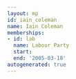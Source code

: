 ```yaml
---
layout: mp
id: iain_coleman
name: Iain Coleman
memberships:
- id: lab
  name: Labour Party
  start: 
  end: '2005-03-18'
autogenerated: true
---
```

